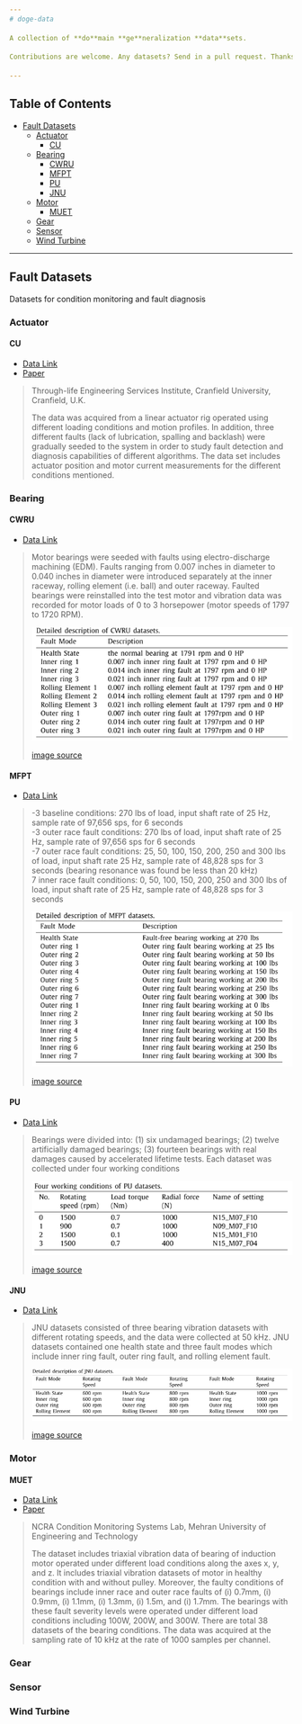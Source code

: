 ```yaml
---
# doge-data

A collection of **do**main **ge**neralization **data**sets. 

Contributions are welcome. Any datasets? Send in a pull request. Thanks.

---
```


## Table of Contents

<!--

Generated with [markedpp](#markedpp). Get [nodejs](https://nodejs.org) first

1. $ npm i -g markedpp
2. $ markedpp --github -o README.md README.md

-->

<!-- !toc (minlevel=2 omit="Table of Contents") -->

* [Fault Datasets](#fault-datasets)
  * [Actuator](#actuator)
    * [CU](#cu)
  * [Bearing](#bearing)
    * [CWRU](#cwru)
    * [MFPT](#mfpt)
    * [PU](#pu)
    * [JNU](#jnu)
  * [Motor](#motor)
    * [MUET](#muet)
  * [Gear](#gear)
  * [Sensor](#sensor)
  * [Wind Turbine](#wind-turbine)

<!-- toc! -->

---

## Fault Datasets
Datasets for condition monitoring and fault diagnosis
### Actuator

#### CU
- [Data Link](https://cord.cranfield.ac.uk/articles/dataset/Data_set_for_Data-based_Detection_and_Diagnosis_of_Faults_in_Linear_Actuators_/5097649)
- [Paper](https://ieeexplore.ieee.org/document/8326716)
>Through-life Engineering Services Institute, Cranfield University, Cranfield, U.K.
> 
>The data was acquired from a linear actuator rig operated using different loading
> conditions and motion profiles. In addition, three different faults (lack of 
> lubrication, spalling and backlash) were gradually seeded to the system in order
> to study fault detection and diagnosis capabilities of different algorithms. The
> data set includes actuator position and motor current measurements for the different
> conditions mentioned.


### Bearing
#### CWRU 
- [Data Link](https://engineering.case.edu/bearingdatacenter)
>Motor bearings were seeded with faults using electro-discharge machining (EDM). Faults ranging from 0.007 inches in diameter to 0.040 inches in diameter were introduced separately at the inner raceway, rolling element (i.e. ball) and outer raceway. Faulted bearings were reinstalled into the test motor and vibration data was recorded for motor loads of 0 to 3 horsepower (motor speeds of 1797 to 1720 RPM).
> 
>![CWRU](.README_images/CWRU.png)
> 
> [image source](https://www.sciencedirect.com/science/article/pii/S0019057820303335)

#### MFPT
- [Data Link](https://www.mfpt.org/fault-data-sets/#:~:text=A%20bearing%20fault%20dataset%20has,and%20three%20real%2Dworld%20faults.)
>-3 baseline conditions: 270 lbs of load, input shaft rate of 25 Hz, sample rate of
> 97,656 sps, for 6 seconds  
>-3 outer race fault conditions: 270 lbs of load, input shaft rate of 25 Hz, sample 
> rate of 97,656 sps for 6 seconds  
>-7 outer race fault conditions: 25, 50, 100, 150, 200, 250 and 300 lbs of load,
> input shaft rate 25 Hz, sample rate of 48,828 sps for 3 seconds (bearing 
> resonance was found be less than 20 kHz)  
>7 inner race fault conditions: 0, 50, 100, 150, 200, 250 and 300 lbs of load, 
> input shaft rate of 25 Hz, sample rate of 48,828 sps for 3 seconds
>
>![MFPT](.README_images/MFPT.png)
> 
> [image source](https://www.sciencedirect.com/science/article/pii/S0019057820303335)

#### PU
- [Data Link](https://mb.uni-paderborn.de/kat/forschung/datacenter/bearing-datacenter)
>Bearings were divided into: (1) six undamaged bearings; (2) twelve artificially 
> damaged bearings; (3) fourteen bearings with real damages caused by accelerated
> lifetime tests. Each dataset was collected under four working conditions
>
>![PU](.README_images/PU.png) 
> 
> [image source](https://www.sciencedirect.com/science/article/pii/S0019057820303335)

#### JNU
- [Data Link](http://mad-net.org:8765/explore.html?t=0.5831516555847212)
>JNU datasets consisted of three bearing vibration datasets with different rotating
> speeds, and the data were collected at 50 kHz. JNU datasets contained one health 
> state and three fault modes which include inner ring fault, outer ring fault, and
> rolling element fault.
>
>![JNU](.README_images/JNU.png)
> 
> [image source](https://www.sciencedirect.com/science/article/pii/S0019057820303335)

### Motor
#### MUET
- [Data Link](https://data.mendeley.com/datasets/fm6xzxnf36/2)  
- [Paper](https://www.ncbi.nlm.nih.gov/pmc/articles/PMC9156863/)
>NCRA Condition Monitoring Systems Lab, Mehran University of Engineering and Technology
>
>The dataset includes triaxial vibration data of bearing of induction motor operated 
> under different load conditions along the axes x, y, and z. It includes triaxial 
> vibration datasets of motor in healthy condition with and without pulley. Moreover,
> the faulty conditions of bearings include inner race and outer race faults of (i)
> 0.7mm, (i) 0.9mm, (i) 1.1mm, (i) 1.3mm, (i) 1.5m, and (i) 1.7mm. The bearings with
> these fault severity levels were operated under different load conditions including 
> 100W, 200W, and 300W. There are total 38 datasets of the bearing conditions. The 
> data was acquired at the sampling rate of 10 kHz at the rate of 1000 samples per
> channel.


### Gear

### Sensor

### Wind Turbine
